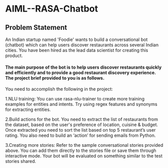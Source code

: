 # AIML--RASA-Chatbot

## Problem Statement
An Indian startup named 'Foodie' wants to build a conversational bot (chatbot) which can help users discover restaurants across several Indian cities. You have been hired as the lead data scientist for creating this product.

#### The main purpose of the bot is to help users discover restaurants quickly and efficiently and to provide a good restaurant discovery experience. The project brief provided to you is as follows.

You need to accomplish the following in the project:

1.NLU training: You can use rasa-nlu-trainer to create more training examples for entities and intents. Try using regex features and synonyms for extracting entities.

2.Build actions for the bot. You need to extract the list of restaurants from the dataset, based on the user's preference of location, cuisine & budget. Once extracted you need to sort the list based on top 5 restaurant’s user rating. You also need to build an ‘action’ for sending emails from Python.

3.Creating more stories:  Refer to the sample conversational stories provided above.  You can add them directly to the stories file or save them through interactive mode. Your bot will be evaluated on something similar to the test stories shared.
